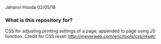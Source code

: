Jahanvi Hooda 02/05/18

### What is this repository for? ###

CSS for adjusting printing settings of a page; appended to page using JS function.
Credit for CSS reset: http://meyerweb.com/eric/tools/css/reset/ 
